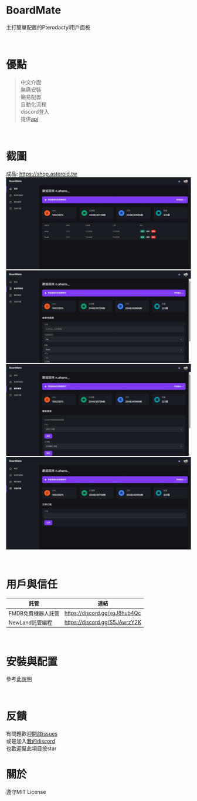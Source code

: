 # BoardMate
主打簡單配置的Pterodactyl用戶面板

<br>

# 優點

> 中文介面<br>
> 無痛安裝<br>
> 簡易配置<br>
> 自動化流程<br>
> discord登入<br>
> 提供[api](https://github.com/HansHans135/boardmate/blob/main/api.md)

<br>

# 截圖
成品: https://shop.asteroid.tw<br>
![圖一](https://github.com/HansHans135/boardmate/blob/main/img/1.jpeg)
![圖二](https://github.com/HansHans135/boardmate/blob/main/img/2.jpeg)
![圖三](https://github.com/HansHans135/boardmate/blob/main/img/3.jpeg)
![圖四](https://github.com/HansHans135/boardmate/blob/main/img/4.jpeg)

<br>

# 用戶與信任

| 託管 | 連結 |
| ---- | ---- |
| FMDB免費機器人託管 | https://discord.gg/xqJ8hub4Qc |
| NewLand託管編程 | https://discord.gg/S5JAwrzY2K |

<br>

# 安裝與配置
參考[此說明](https://github.com/HansHans135/boardmate/blob/main/install.md)

<br>

# 反饋
有問題歡迎[開啟issues](https://github.com/HansHans135/boardmate/issues)<br>
或是加入[我的discord](https://discord.gg/JayWx9RygN)<br>
也歡迎幫此項目按star

# 關於
遵守MIT License<br>

